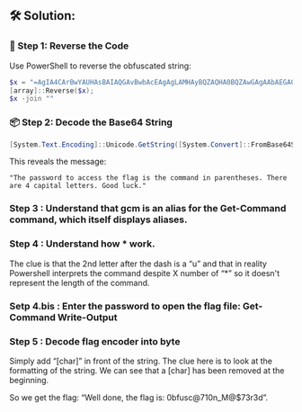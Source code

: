## 🛠️ Solution:

### 🔁 Step 1: Reverse the Code
Use PowerShell to reverse the obfuscated string:

```powershell
$x = "=AgIA4CArBwYAUHAsBAIAQGAvBwbAcEAgAgLAMHAyBQZAQHA0BQZAwGAgAAbAEGA0BQaAAHAhBwYAACA0AAIAUGAyBQYAACAlBgcAUGAoBAVAACAuAwcAUGAzBQZAgGA0BgbAUGAyBQYAAHAgAgbAkGAgAAZA4GAhBQbA0GAvBwYAACAlBAaAQHAgAwcAkGAgAwZAEGAsBgZAACAlBAaAQHAgAwcAMHAlBwYAMGAhBAIA8GA0BAIAQGAyBwbAcHAzBwcAEGAwBAIAUGAoBAVAICAgAQKAQHAqAgKAoCAqAgKAoCAqAgKAoCAqAgKAoCAqAgKAoCAqAgKAUHAqAQLAoCAqAgKAoCAqAgKAoCAqAgKAoCAqAgKAoCAqAwVAACAtBwYAcGAoAgJ".ToCharArray(); 
[array]::Reverse($x); 
$x -join ""
```


### 📦 Step 2: Decode the Base64 String 
```powershell
[System.Text.Encoding]::Unicode.GetString([System.Convert]::FromBase64String('JgAoAGcAYwBtACAAVwAqACoAKgAqACoAKgAqACoAKgAqACoAKgAqACoALQAqAHUAKgAqACoAKgAqACoAKgAqACoAKgAqACoAKgAqACoAKgAqAHQAKQAgACIAVABoAGUAIABwAGEAcwBzAHcAbwByAGQAIAB0AG8AIABhAGMAYwBlAHMAcwAgAHQAaABlACAAZgBsAGEAZwAgAGkAcwAgAHQAaABlACAAYwBvAG0AbQBhAG4AZAAgAGkAbgAgAHAAYQByAGUAbgB0AGgAZQBzAGUAcwAuACAAVABoAGUAcgBlACAAYQByAGUAIAA0ACAAYwBhAHAAaQB0AGEAbAAgAGwAZQB0AHQAZQByAHMALgAgAEcAbwBvAGQAIABsAHUAYwBrAC4AIgA='))
```
This reveals the message:

    "The password to access the flag is the command in parentheses. There are 4 capital letters. Good luck."

### Step 3 : Understand that gcm is an alias for the Get-Command command, which itself displays aliases.

### Step 4 : Understand how * work. 
The clue is that the 2nd letter after the dash is a “u” and that in reality Powershell interprets the command despite X number of “*” so it doesn't represent the length of the command.

### Setp 4.bis : Enter the password to open the flag file: Get-Command Write-Output

### Step 5 : Decode flag encoder into byte 
Simply add “[char]” in front of the string. The clue here is to look at the formatting of the string. We can see that a [char] has been removed at the beginning.

So we get the flag: “Well done, the flag is: 0bfusc@710n_M@$73r3d”.
